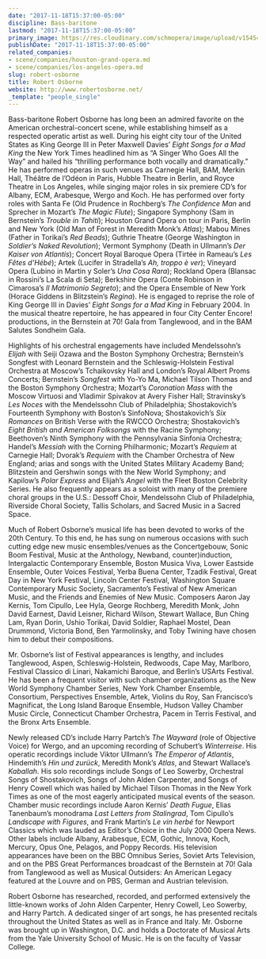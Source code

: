 ```yaml
---
date: "2017-11-18T15:37:00-05:00"
discipline: Bass-baritone
lastmod: "2017-11-18T15:37:00-05:00"
primary_image: https://res.cloudinary.com/schmopera/image/upload/v1545409169/media/webhook-uploads/1511037165852/robertosborne180.jpg.jpg
publishDate: "2017-11-18T15:37:00-05:00"
related_companies:
- scene/companies/houston-grand-opera.md
- scene/companies/los-angeles-opera.md
slug: robert-osborne
title: Robert Osborne
website: http://www.robertosborne.net/
_template: "people_single"
---
```


Bass-baritone Robert Osborne has long been an admired favorite on the American orchestral-concert scene, while establishing himself as a respected operatic artist as well. During his eight city tour of the United States as King George III in Peter Maxwell Davies’ *Eight Songs for a Mad King* the New York Times headlined him as “A Singer Who Goes All the Way” and hailed his “thrilling performance both vocally and dramatically.” He has performed operas in such venues as Carnegie Hall, BAM, Merkin Hall, Théâtre de l’Odéon in Paris, Hubble Theatre in Berlin, and Royce Theatre in Los Angeles, while singing major roles in six premiere CD’s for Albany, ECM, Arabesque, Wergo and Koch. He has performed over forty roles with Santa Fe (Old Prudence in Rochberg’s *The Confidence Man* and Sprecher in Mozart’s *The Magic Flute*); Singapore Symphony (Sam in Bernstein’s *Trouble in Tahiti*); Houston Grand Opera on tour in Paris, Berlin and New York (Old Man of Forest in Meredith Monk’s *Atlas*); Mabou Mines (Father in Torikai’s *Red Beads*); Guthrie Theatre (George Washington in *Soldier’s Naked Revolution*); Vermont Symphony (Death in Ullmann’s *Der Kaiser von Atlantis*); Concert Royal Baroque Opera (Tirtée in Rameau’s *Les Fêtes d’Hébé*); Artek (Lucifer in Stradella’s *Ah, troppo è ver*); Vineyard Opera (Lubino in Martin y Soler’s *Una Cosa Rara*); Rockland Opera (Blansac in Rossini’s La Scala di Seta); Berkshire Opera (Conte Robinson in Cimarosa’s *Il Matrimonio Segreto*); and the Opera Ensemble of New York (Horace Giddens in Blitzstein’s *Regina*). He is engaged to reprise the role of King George III in Davies’ *Eight Songs for a Mad King* in February 2004. In the musical theatre repertoire, he has appeared in four City Center Encore! productions, in the Bernstein at 70! Gala from Tanglewood, and in the BAM Salutes Sondheim Gala.

Highlights of his orchestral engagements have included Mendelssohn’s *Elijah* with Seiji Ozawa and the Boston Symphony Orchestra; Bernstein’s Songfest with Leonard Bernstein and the Schleswig-Holstein Festival Orchestra at Moscow’s Tchaikovsky Hall and London’s Royal Albert Proms Concerts; Bernstein’s *Songfest* with Yo-Yo Ma, Michael Tilson Thomas and the Boston Symphony Orchestra; Mozart’s *Coronation Mass* with the Moscow Virtuosi and Vladimir Spivakov at Avery Fisher Hall; Stravinsky’s *Les Noces* with the Mendelssohn Club of Philadelphia; Shostakovich’s Fourteenth Symphony with Boston’s SinfoNova; Shostakovich’s *Six Romances* on British Verse with the RWCCO Orchestra; Shostakovich’s *Eight British and American Folksongs* with the Racine Symphony; Beethoven’s Ninth Symphony with the Pennsylvania Sinfonia Orchestra; Handel’s *Messiah* with the Corning Philharmonic; Mozart’s *Requiem* at Carnegie Hall; Dvorak’s *Requiem* with the Chamber Orchestra of New England; arias and songs with the United States Military Academy Band; Blitzstein and Gershwin songs with the New World Symphony; and Kapilow’s *Polar Express* and Elijah’s *Angel* with the Fleet Boston Celebrity Series. He also frequently appears as a soloist with many of the premiere choral groups in the U.S.: Dessoff Choir, Mendelssohn Club of Philadelphia, Riverside Choral Society, Tallis Scholars, and Sacred Music in a Sacred Space.

Much of Robert Osborne’s musical life has been devoted to works of the 20th Century. To this end, he has sung on numerous occasions with such cutting edge new music ensembles/venues as the Concertgebouw, Sonic Boom Festival, Music at the Anthology, Newband, counter)induction, Intergalactic Contemporary Ensemble, Boston Musica Viva, Lower Eastside Ensemble, Outer Voices Festival, Yerba Buena Center, Tzadik Festival, Great Day in New York Festival, Lincoln Center Festival, Washington Square Contemporary Music Society, Sacramento’s Festival of New American Music, and the Friends and Enemies of New Music. Composers Aaron Jay Kernis, Tom Cipullo, Lee Hyla, George Rochberg, Meredith Monk, John David Earnest, David Leisner, Richard Wilson, Stewart Wallace, Bun Ching Lam, Ryan Dorin, Ushio Torikai, David Soldier, Raphael Mostel, Dean Drummond, Victoria Bond, Ben Yarmolinsky, and Toby Twining have chosen him to debut their compositions.

Mr. Osborne’s list of Festival appearances is lengthy, and includes Tanglewood, Aspen, Schleswig-Holstein, Redwoods, Cape May, Marlboro, Festival Classico di Linari, Nakamichi Baroque, and Berlin’s USArts Festival. He has been a frequent visitor with such chamber organizations as the New World Symphony Chamber Series, New York Chamber Ensemble, Consortium, Perspectives Ensemble, Artek, Violins du Roy, San Francisco’s Magnificat, the Long Island Baroque Ensemble, Hudson Valley Chamber Music Circle, Connecticut Chamber Orchestra, Pacem in Terris Festival, and the Bronx Arts Ensemble.

Newly released CD’s include Harry Partch’s *The Wayward* (role of Objective Voice) for Wergo, and an upcoming recording of Schubert’s *Winterreise*. His operatic recordings include Viktor Ullmann’s *The Emperor of Atlantis*, Hindemith’s *Hin und zurück*, Meredith Monk’s *Atlas*, and Stewart Wallace’s *Kaballah*. His solo recordings include Songs of Leo Sowerby, Orchestral Songs of Shostakovich, Songs of John Alden Carpenter, and Songs of Henry Cowell which was hailed by Michael Tilson Thomas in the New York Times as one of the most eagerly anticipated musical events of the season. Chamber music recordings include Aaron Kernis’ *Death Fugue*, Elias Tanenbaum’s monodrama *Last Letters from Stalingrad*, Tom Cipullo’s *Landscape with Figures*, and Frank Martin’s *Le vin herbé* for Newport Classics which was lauded as Editor’s Choice in the July 2000 Opera News. Other labels include Albany, Arabesque, ECM, Gothic, Innova, Koch, Mercury, Opus One, Pelagos, and Poppy Records. His television appearances have been on the BBC Omnibus Series, Soviet Arts Television, and on the PBS Great Performances broadcast of the Bernstein at 70! Gala from Tanglewood as well as Musical Outsiders: An American Legacy featured at the Louvre and on PBS, German and Austrian television.

Robert Osborne has researched, recorded, and performed extensively the little-known works of John Alden Carpenter, Henry Cowell, Leo Sowerby, and Harry Partch. A dedicated singer of art songs, he has presented recitals throughout the United States as well as in France and Italy. Mr. Osborne was brought up in Washington, D.C. and holds a Doctorate of Musical Arts from the Yale University School of Music. He is on the faculty of Vassar College.
